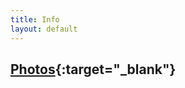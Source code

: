 ```yaml
---
title: Info
layout: default
---
```

## [Photos](https://drive.google.com/drive/folders/1x2ruIM24ParliPgWUqqJePIfYAbf7wuA?usp=sharing){:target="_blank"}
